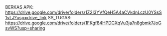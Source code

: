 BERKAS APK: https://drive.google.com/drive/folders/1Z2I3YVfQeH5A4aCVkdnLczU0YSsS1vLJ?usp=drive_link
SS_TUGAS: https://drive.google.com/drive/folders/1FKgf84HPDCXqVu3ja7n8gbmk7JoGsvWS?usp=sharing

